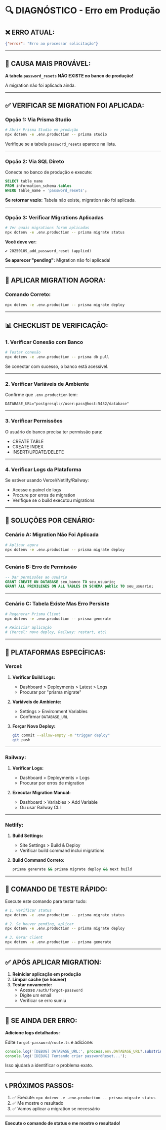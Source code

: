 # 🔍 DIAGNÓSTICO - Erro em Produção

## ❌ ERRO ATUAL:
```json
{"error": "Erro ao processar solicitação"}
```

---

## 🎯 CAUSA MAIS PROVÁVEL:

**A tabela `password_resets` NÃO EXISTE no banco de produção!**

A migration não foi aplicada ainda.

---

## ✅ VERIFICAR SE MIGRATION FOI APLICADA:

### **Opção 1: Via Prisma Studio**

```bash
# Abrir Prisma Studio em produção
npx dotenv -e .env.production -- prisma studio
```

Verifique se a tabela `password_resets` aparece na lista.

---

### **Opção 2: Via SQL Direto**

Conecte no banco de produção e execute:

```sql
SELECT table_name 
FROM information_schema.tables 
WHERE table_name = 'password_resets';
```

**Se retornar vazio:** Tabela não existe, migration não foi aplicada.

---

### **Opção 3: Verificar Migrations Aplicadas**

```bash
# Ver quais migrations foram aplicadas
npx dotenv -e .env.production -- prisma migrate status
```

**Você deve ver:**
```
✔ 20250109_add_password_reset (applied)
```

**Se aparecer "pending":** Migration não foi aplicada!

---

## 🚀 APLICAR MIGRATION AGORA:

### **Comando Correto:**

```bash
npx dotenv -e .env.production -- prisma migrate deploy
```

---

## 📊 CHECKLIST DE VERIFICAÇÃO:

### **1. Verificar Conexão com Banco**
```bash
# Testar conexão
npx dotenv -e .env.production -- prisma db pull
```

Se conectar com sucesso, o banco está acessível.

---

### **2. Verificar Variáveis de Ambiente**

Confirme que `.env.production` tem:

```env
DATABASE_URL="postgresql://user:pass@host:5432/database"
```

---

### **3. Verificar Permissões**

O usuário do banco precisa ter permissão para:
- CREATE TABLE
- CREATE INDEX
- INSERT/UPDATE/DELETE

---

### **4. Verificar Logs da Plataforma**

Se estiver usando Vercel/Netlify/Railway:
- Acesse o painel de logs
- Procure por erros de migration
- Verifique se o build executou migrations

---

## 🔧 SOLUÇÕES POR CENÁRIO:

### **Cenário A: Migration Não Foi Aplicada**

```bash
# Aplicar agora
npx dotenv -e .env.production -- prisma migrate deploy
```

---

### **Cenário B: Erro de Permissão**

```sql
-- Dar permissões ao usuário
GRANT CREATE ON DATABASE seu_banco TO seu_usuario;
GRANT ALL PRIVILEGES ON ALL TABLES IN SCHEMA public TO seu_usuario;
```

---

### **Cenário C: Tabela Existe Mas Erro Persiste**

```bash
# Regenerar Prisma Client
npx dotenv -e .env.production -- prisma generate

# Reiniciar aplicação
# (Vercel: novo deploy, Railway: restart, etc)
```

---

## 🎯 PLATAFORMAS ESPECÍFICAS:

### **Vercel:**

1. **Verificar Build Logs:**
   - Dashboard > Deployments > Latest > Logs
   - Procurar por "prisma migrate"

2. **Variáveis de Ambiente:**
   - Settings > Environment Variables
   - Confirmar `DATABASE_URL`

3. **Forçar Novo Deploy:**
   ```bash
   git commit --allow-empty -m "trigger deploy"
   git push
   ```

---

### **Railway:**

1. **Verificar Logs:**
   - Dashboard > Deployments > Logs
   - Procurar por erros de migration

2. **Executar Migration Manual:**
   - Dashboard > Variables > Add Variable
   - Ou usar Railway CLI

---

### **Netlify:**

1. **Build Settings:**
   - Site Settings > Build & Deploy
   - Verificar build command inclui migrations

2. **Build Command Correto:**
   ```bash
   prisma generate && prisma migrate deploy && next build
   ```

---

## 📝 COMANDO DE TESTE RÁPIDO:

Execute este comando para testar tudo:

```bash
# 1. Verificar status
npx dotenv -e .env.production -- prisma migrate status

# 2. Se houver pending, aplicar
npx dotenv -e .env.production -- prisma migrate deploy

# 3. Gerar client
npx dotenv -e .env.production -- prisma generate
```

---

## ✅ APÓS APLICAR MIGRATION:

1. **Reiniciar aplicação em produção**
2. **Limpar cache (se houver)**
3. **Testar novamente:**
   - Acesse `/auth/forgot-password`
   - Digite um email
   - Verificar se erro sumiu

---

## 🐛 SE AINDA DER ERRO:

**Adicione logs detalhados:**

Edite `forgot-password/route.ts` e adicione:

```typescript
console.log('[DEBUG] DATABASE_URL:', process.env.DATABASE_URL?.substring(0, 30) + '...');
console.log('[DEBUG] Tentando criar passwordReset...');
```

Isso ajudará a identificar o problema exato.

---

## 📞 PRÓXIMOS PASSOS:

1. ✅ Execute: `npx dotenv -e .env.production -- prisma migrate status`
2. ✅ Me mostre o resultado
3. ✅ Vamos aplicar a migration se necessário

---

**Execute o comando de status e me mostre o resultado!**
